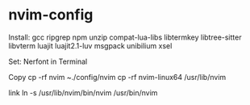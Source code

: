 # nvim-config
Install: 
gcc
ripgrep
npm
unzip
compat-lua-libs 
libtermkey 
libtree-sitter libvterm luajit luajit2.1-luv msgpack unibilium xsel

Set:
Nerfont in Terminal

Copy 
cp -rf nvim  ~./config/nvim
cp -rf nvim-linux64 /usr/lib/nvim

link 
ln -s /usr/lib/nvim/bin/nvim /usr/bin/nvim

